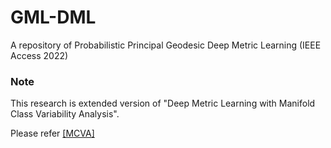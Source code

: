# GML-DML
A repository of Probabilistic Principal Geodesic Deep Metric Learning (IEEE Access 2022)

### Note
This research is extended version of "Deep Metric Learning with Manifold Class Variability Analysis".

Please refer [[MCVA]](https://github.com/kdhht2334/MCVA)
